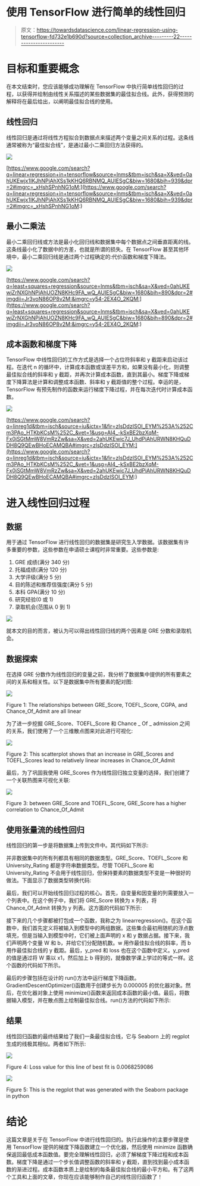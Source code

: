 # 使用 TensorFlow 进行简单的线性回归

> 原文：<https://towardsdatascience.com/linear-regression-using-tensorflow-fd732e1b690d?source=collection_archive---------22----------------------->

# 目标和重要概念

在本文结束时，您应该能够成功理解在 TensorFlow 中执行简单线性回归的过程，以获得并绘制由线性关系描述的某些数据集的最佳拟合线。此外，获得预测的解释将在最后给出，以阐明最佳拟合线的使用。

## **线性回归**

线性回归是通过将线性方程拟合到数据点来描述两个变量之间关系的过程。这条线通常被称为“最佳拟合线”，是通过最小二乘回归方法获得的。

![](img/2fdb30fa6c443abd752cd1719d982ab7.png)

[https://www.google.com/search?q=linear+regression+in+tensorflow&source=lnms&tbm=isch&sa=X&ved=0ahUKEwjx1IKJhNPiAhXSs1kKHQ6RBNMQ_AUIESgC&biw=1680&bih=939&dpr=2#imgrc=_xHshSPnhNG1oM:](https://www.google.com/search?q=linear+regression+in+tensorflow&source=lnms&tbm=isch&sa=X&ved=0ahUKEwjx1IKJhNPiAhXSs1kKHQ6RBNMQ_AUIESgC&biw=1680&bih=939&dpr=2#imgrc=_xHshSPnhNG1oM:)

## 最小二乘法

最小二乘回归线或方法是最小化回归线和数据集中每个数据点之间垂直距离的线。这条线最小化了数据中的方差，也就是所谓的损失。在 TensorFlow 甚至其他环境中，最小二乘回归线是通过两个过程确定的:代价函数和梯度下降法。

![](img/5089630ef24b0c61c4699a1c110e4adc.png)

[https://www.google.com/search?q=least+squares+regression&source=lnms&tbm=isch&sa=X&ved=0ahUKEwjZrNXGhNPiAhUOZN8KHc9FA_wQ_AUIESgC&biw=1680&bih=890&dpr=2#imgdii=Jr3voN86OP8v2M:&imgrc=y54-2EX4O_2KQM:](https://www.google.com/search?q=least+squares+regression&source=lnms&tbm=isch&sa=X&ved=0ahUKEwjZrNXGhNPiAhUOZN8KHc9FA_wQ_AUIESgC&biw=1680&bih=890&dpr=2#imgdii=Jr3voN86OP8v2M:&imgrc=y54-2EX4O_2KQM:)

## 成本函数和梯度下降

TensorFlow 中线性回归的工作方式是选择一个占位符斜率和 y 截距来启动该过程。在迭代 n 的循环中，计算成本函数或误差平方和，如果没有最小化，则调整最佳拟合线的斜率和 y 截距，并再次计算成本函数，直到其最小。梯度下降或梯度下降算法是计算和调整成本函数、斜率和 y 截距值的整个过程。幸运的是，TensorFlow 有预先制作的函数来运行梯度下降过程，并在每次迭代时计算成本函数。

![](img/1a0317f3aa303440ad15910a7d251784.png)

[https://www.google.com/search?q=linreg1d&tbm=isch&source=iu&ictx=1&fir=zIsDdzISOI_EYM%253A%252Cm3PAo_HTKbKCsM%252C_&vet=1&usg=AI4_-kSxBE2bzXqM-Fx0jSGtMmW8VmRzZw&sa=X&ved=2ahUKEwic7J_UhdPiAhURWN8KHQuDDH8Q9QEwBHoECAMQBA#imgrc=zIsDdzISOI_EYM:](https://www.google.com/search?q=linreg1d&tbm=isch&source=iu&ictx=1&fir=zIsDdzISOI_EYM%253A%252Cm3PAo_HTKbKCsM%252C_&vet=1&usg=AI4_-kSxBE2bzXqM-Fx0jSGtMmW8VmRzZw&sa=X&ved=2ahUKEwic7J_UhdPiAhURWN8KHQuDDH8Q9QEwBHoECAMQBA#imgrc=zIsDdzISOI_EYM:)

# 进入线性回归过程

## 数据

用于通过 TensorFlow 进行线性回归的数据集是研究生入学数据。该数据集有许多重要的参数，这些参数在申请硕士课程时非常重要。这些参数是:

1.  GRE 成绩(满分 340 分)
2.  托福成绩(满分 120 分)
3.  大学评级(满分 5 分)
4.  目的陈述和推荐信强度(满分 5 分)
5.  本科 GPA(满分 10 分)
6.  研究经验(0 或 1)
7.  录取机会(范围从 0 到 1)

![](img/bcc4222a5fa2b47c68cfddec4b5cfa64.png)

就本文的目的而言，被认为可以得出线性回归线的两个因素是 GRE 分数和录取机会。

## 数据探索

在选择 GRE 分数作为线性回归的变量之前，我分析了数据集中提供的所有要素之间的关系和相关性。以下是数据集中所有要素的配对图:

![](img/37b6f502fba80a514761b6d965d42a4f.png)

Figure 1: The relationships between GRE_Score, TOEFL_Score, CGPA, and Chance_Of_Admit are all linear

为了进一步挖掘 GRE_Score、TOEFL_Score 和 Chance _ Of _ admission 之间的关系，我们使用了一个三维散点图来对此进行可视化:

![](img/118893efc75b31ba1335a601c88bc597.png)

Figure 2: This scatterplot shows that an increase in GRE_Scores and TOEFL_Scores lead to relatively linear increases in Chance_Of_Admit

最后，为了巩固我使用 GRE_Scores 作为线性回归独立变量的选择，我们创建了一个关联热图来可视化关联:

![](img/3073f066370320da67b8a7d724028325.png)

Figure 3: between GRE_Score and TOEFL_Score, GRE_Score has a higher correlation to Chance_Of_Admit

## 使用张量流的线性回归

线性回归的第一步是将数据集上传到文件中。其代码如下所示:

并非数据集中的所有列都具有相同的数据类型。GRE_Score、TOEFL_Score 和 University_Rating 都是字符串数据类型。尽管 TOEFL_Score 和 University_Rating 不会用于线性回归，但保持要素的数据类型不变是一种很好的做法。下面显示了数据类型转换代码:

最后，我们可以开始线性回归过程的核心。首先，自变量和因变量的列需要放入一个列表中。在这个例子中，我们将 GRE_Score 转换为 x 列表，将 Chance_Of_Admit 转换为 y 列表。这方面的代码如下所示:

接下来的几个步骤都被打包成一个函数，我称之为 linearregression()。在这个函数中，我们首先定义将被输入到模型中的两组数据。这些集合最初用随机的浮点数填充，但是当输入到模型中时，它们被上面声明的 x 和 y 数据占据。接下来，我们声明两个变量 W 和 b，并给它们分配随机数。w 用作最佳拟合线的斜率，而 b 用作最佳拟合线的 y 截距。最后，y_pred 和 loss 也在这个函数中定义。y_pred 的值是通过将 W 乘以 x1，然后加上 b 得到的，就像数学课上学过的等式一样。这个函数的代码如下所示。

最后的步骤包括在设计的 run()方法中运行梯度下降函数。GradientDescentOptimizer()函数用于创建步长为 0.000005 的优化器对象。然后，在优化器对象上使用 minimize()函数来返回成本函数的最小值。最后，将数据输入模型，并在散点图上绘制最佳拟合线。run()方法的代码如下所示:

## 结果

线性回归函数的最终结果给了我们一条最佳拟合线，它与 Seaborn 上的 regplot 生成的线极其相似。两者如下所示:

![](img/ee5720207225c30fd0b0f5cddc5b6e35.png)

Figure 4: Loss value for this line of best fit is 0.0068259086

![](img/a22a902f82cd677ef0685edaf0d03ed2.png)

Figure 5: This is the regplot that was generated with the Seaborn package in python

# 结论

这篇文章是关于在 TensorFlow 中进行线性回归的。执行此操作的主要步骤是使用 TensorFlow 提供的梯度下降函数建立一个优化器，然后使用 minimize 函数确保返回最低成本函数值。要完全理解线性回归，必须了解梯度下降过程和成本函数。梯度下降是通过一个步长值调整函数的斜率和 y 截距，直到找到最小成本函数的渐进过程。成本函数本质上是绘制的每条最佳拟合线的最小平方和。有了这两个工具和上面的文章，你现在应该能够制作自己的线性回归函数了！